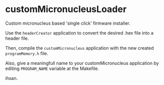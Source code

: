 customMicronucleusLoader
========================

Custom micronucleus based 'single click' firmware installer.

Use the `headerCreator` application to convert the desired .hex file into a header file.

Then, compile the `customMicronucleus` application with the new created `programMemory.h` file.

Also, give a meaningfull name to your customMicronucleus application by editing `PROGRAM_NAME` variable at the Makefile.

ihsan.

